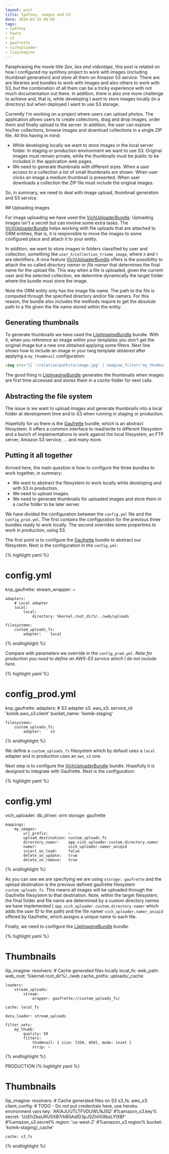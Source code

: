 ```yaml
---
layout: post
title: Symfony, images and S3
date: 2016-03-25 08:09
tags:
- symfony
- howto
- s3
- gaufrette
- vichuploader
- liipimagine
---
```


Paraphrasing the movie title *Sex, lies and videotape*, this post is related on how I configured my symfony project to work with images (including thumbnail generation) and store all them on Amazon S3 service. There are are libraries and bundles to work with images and also others to work with S3, but the combination of all them can be a tricky experience with not much documentation out there. In addition, there is also one more challenge to achieve and, that is, while developing I want to store images locally (in a directory) but when deployed I want to use S3 storage.

Currently I'm working on a project where users can upload photos. The application allows users to create collections, drag and drop images, order them and finally upload to the server. In addition, the user can explore his/her collections, browse images and download collections in a single ZIP file. All this having in mind:

- While developing locally we want to store images in the local server folder. In staging or production environment we want to use S3. Original images must remain private, while the thumbnails must be public to be included in the application web pages.
- We need to generate thumbnails with different sizes. When a user access to a collection a list of small thumbnails are shown. When user clicks an image a medium thumbnail is presented. When user downloads a collection the ZIP file must include the original images.

So, in summary, we need to deal with image upload, thumbnail generation and S3 service.

## Uploading images

For image uploading we have used the [VichUploaderBundle](vichuploader). Uploading images isn't a secret but can involve some extra tasks. The [VichUploaderBundle](vichuploader) helps working with file uploads that are attached to ORM entities, that is, it is responsible to move the images to some configured place and attach it to your entity.

In addition, we want to store images in folders classified by user and collection, something like `user_X/collection_Y/some_image`, where `X` and `Y` are identifiers. A nice feature [VichUploaderBundle](vichuploader) offers is the possibility to attach the so called *directory namer* or *file namer* that determines the final name for the upload file. This way when a file is uploaded, given the current user and the selected collection, we determine dynamically the target folder where the bundle must store the image.

Note the ORM entity only has the image file name. The path to the file is computed through the specified directory and/or file namers. For this reason, the bundle also includes the methods require to get the absolute path to a file given the file name stored within the entity.

## Generating thumbnails

To generate thumbnails we have used the [LiipImagineBundle](liipimagine) bundle. With it, when you reference an image within your templates you don't get the original image but a new one obtained applying some filters. Next line shows how to include an image in your twig template obtained after applying a `my_thumbnail` configuration:

```html
<img src="{{ '/relative/path/to/image.jpg' | imagine_filter('my_thumbnail') }}" />
```

The good thing is [LiipImagineBundle](liipimagine) generates the thumbnails when images are first time accessed and stores them in a *cache* folder for next calls.

## Abstracting the file system

The issue is we want to upload images and generate thumbnails into a local folder at development time and to S3 when running in staging or production.

Hopefully for us there is the [Gaufrette](gaufrette) bundle, which is an abstract filesystem. It offers a common interface to read/write to different filesystem and a bunch of implementations to work against the local filesystem, an FTP server, Amazon S3 service, ... and many more.

## Putting it all together

Arrived here, the main question is how to configure the three bundles to work together, in summary:

- We want to abstract the filesystem to work locally while developing and with S3 in production.
- We need to upload images.
- We need to generate thumbnails for uploaded images and store them in a cache folder to be later server.

We have divided the configuration between the `config.yml` file and the `config_prod.yml`. The first contains the configuration for the previous three bundles ready to work locally. The second overrides some propertires to work in production, using S3.

The first point is to configure the [Gaufrette](gaufrette) bundle to abstract our filesystem. Next is the configuration in the `config.yml`:

{% highlight yaml %}
# config.yml
knp_gaufrette:
    stream_wrapper: ~

    adapters:
        # Local adapter
        local:
            local:
                directory: %kernel.root_dir%/../web/uploads

    filesystems:
        custom_uploads_fs:
            adapter:    local
{% endhighlight %}

Compare with parameters we override in the `config_prod.yml`. *Note for production you need to define an AWS-S3 service which I do not include here.*

{% highlight yaml %}
# config_prod.yml
knp_gaufrette:
    adapters:
        # S3 adapter
        s3:
            aws_s3:
                service_id: 'komik.aws_s3.client'
                bucket_name: 'komik-staging'

    filesystems:
        custom_uploads_fs:
            adapter:    s3
{% endhighlight %}

We define a `custom_uploads_fs` filesystem which by default uses a `local` adapter and in production uses an `aws_s3` one.

Next step is to configure the [VichUploaderBundle](vichuploader) bundle. Hopefully it is designed to integrate with Gaufrette. Next is the configuration:

{% highlight yaml %}
# config.yml
vich_uploader:
    db_driver: orm
    storage:   gaufrette

    mappings:
        my_images:
            uri_prefix:         ~
            upload_destination: custom_uploads_fs
            directory_namer:    app.vich_uploader.custom.directory.namer
            namer:              vich_uploader.namer_uniqid
            inject_on_load:     false
            delete_on_update:   true
            delete_on_remove:   true
{% endhighlight %}

As you can see we are specifying we are using `storage: gaufrette` and the upload destination is the previous defined gaufrette filesystem `custom_uploads_fs`. This means all images will be uploaded through the Gaufrette filesystem to that destination. Note, within the target filesystem, the final folder and file name are determined by a custom directory names we have implemented ( `app.vich_uploader.custom.directory.namer` which adds the user ID to the path) and the file namer `vich_uploader.namer_uniqid` offered by Gaufrette, which assigns a unique name to each file.

Finally, we need to configure the [LiipImagineBundle](liipimagine) bundle.

{% highlight yaml %}
# Thumbnails
liip_imagine:
    resolvers:
        # Cache generated files locally
        local_fs:
            web_path:
                web_root: %kernel.root_dir%/../web
                cache_prefix: uploads/_cache

    loaders:
        stream_uploads:
            stream:
                wrapper: gaufrette://custom_uploads_fs/

    cache: local_fs

    data_loader: stream_uploads

    filter_sets:
        my_thumb:
            quality: 50
            filters:
                thumbnail: { size: [350, 450], mode: inset }
                strip: ~
{% endhighlight %}



PRODUCTION
{% highlight yaml %}
# Thumbnails
liip_imagine:
    resolvers:
        # Cache generated files on S3
        s3_fs:
            aws_s3:
                client_config:
                    # TODO - Do not put credentials here, use heroku environment vars
                    key: 'AKIAJUUTLTFVDUWLNJ5Q' #%amazon_s3.key%
                    secret: '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' #%amazon_s3.secret%
                    region: 'us-west-2' #%amazon_s3.region%
                bucket:     'komik-staging/_cache'

    cache: s3_fs

{% endhighlight %}




[gaufrette]: https://github.com/KnpLabs/Gaufrette
[uploader]: https://github.com/dustin10/VichUploaderBundle
[imagine]: https://github.com/liip/LiipImagineBundle
